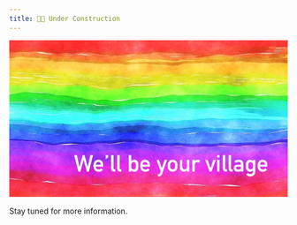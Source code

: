 ```yaml
---
title: 🏳️‍🌈 Under Construction
---
```


![we'll be your village](resources/rainbow-banner.jpeg)

Stay tuned for more information.
